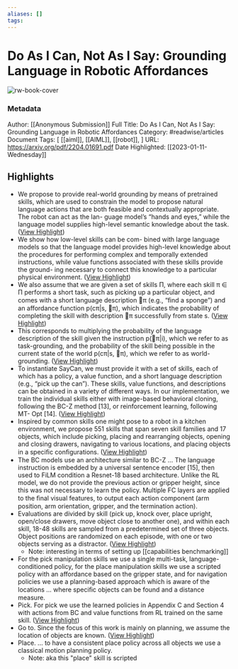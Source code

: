 ```yaml
---
aliases: []
tags:
---
```

# Do As I Can, Not As I Say: Grounding Language in Robotic Affordances

![rw-book-cover](https://readwise-assets.s3.amazonaws.com/static/images/article1.be68295a7e40.png)
### Metadata
Author: [[Anonymous Submission]]
Full Title: Do As I Can, Not As I Say: Grounding Language in Robotic Affordances
Category: #readwise/articles
Document Tags: [ [[aiml]],  [[AIML]],  [[robot]], ]
URL: https://arxiv.org/pdf/2204.01691.pdf
Date Highlighted: [[2023-01-11-Wednesday]]

## Highlights
- We propose to provide real-world grounding by means of pretrained
  skills, which are used to constrain the model to propose natural language actions
  that are both feasible and contextually appropriate. The robot can act as the lan-
  guage model’s “hands and eyes,” while the language model supplies high-level
  semantic knowledge about the task. ([View Highlight](https://read.readwise.io/read/01gnzn32msjwj17vcjjbv9wnja))
- We show how low-level skills can be com-
  bined with large language models so that the language model provides high-level
  knowledge about the procedures for performing complex and temporally extended
  instructions, while value functions associated with these skills provide the ground-
  ing necessary to connect this knowledge to a particular physical environment. ([View Highlight](https://read.readwise.io/read/01gnzn3vhdk1ayj1d5nk3h4jtw))
- We also assume that we are given a set of skills Π, where each skill π ∈ Π performs a short task,
  such as picking up a particular object, and comes with a short language description π (e.g., “ﬁnd a
  sponge”) and an affordance function p(cπ|s, π), which indicates the probability of completing the
  skill with description π successfully from state s. ([View Highlight](https://read.readwise.io/read/01gnznspvfsk7f66zpm420nxt5))
- This corresponds
  to multiplying the probability of the language description of the skill given the instruction p(π|i),
  which we refer to as task-grounding, and the probability of the skill being possible in the current
  state of the world p(cπ|s, π), which we refer to as world-grounding. ([View Highlight](https://read.readwise.io/read/01gnznxwntmtc8qhsc8wgsbx3y))
- To instantiate SayCan, we must provide it with
  a set of skills, each of which has a policy, a value function, and a short language description (e.g.,
  “pick up the can”). These skills, value functions, and descriptions can be obtained in a variety
  of different ways. In our implementation, we train the individual skills either with image-based
  behavioral cloning, following the BC-Z method [13], or reinforcement learning, following MT-
  Opt [14]. ([View Highlight](https://read.readwise.io/read/01gnzp51hb7r90zedztnf82h0v))
- Inspired by common skills one might pose to a
  robot in a kitchen environment, we propose 551 skills that span seven skill families and 17 objects,
  which include picking, placing and rearranging objects, opening and closing drawers, navigating to
  various locations, and placing objects in a speciﬁc conﬁgurations. ([View Highlight](https://read.readwise.io/read/01gnzq0p0k2bjk3mygnnja74rk))
- The BC models use an architecture similar to BC-Z ... The language instruction is embedded by a universal sentence encoder [15], then used to FiLM
  condition a Resnet-18 based architecture. Unlike the RL model, we do not provide the previous
  action or gripper height, since this was not necessary to learn the policy. Multiple FC layers are
  applied to the ﬁnal visual features, to output each action component (arm position, arm orientation,
  gripper, and the termination action).
- Evaluations are divided by skill (pick up, knock over, place upright, open/close drawers, move object
  close to another one), and within each skill, 18-48 skills are sampled from a predetermined set of
  three objects. Object positions are randomized on each episode, with one or two objects serving as
  a distractor. ([View Highlight](https://read.readwise.io/read/01gnzztqxh6agnrsyn0978t1tj))
    - Note: interesting in terms of setting up [[capabilities benchmarking]]
- For the pick manipulation skills we use a single multi-task, language-conditioned policy,
  for the place manipulation skills we use a scripted policy with an affordance based on the gripper
  state, and for navigation policies we use a planning-based approach which is aware of the locations ... where speciﬁc objects can be found and a distance measure.
- Pick. For pick we use the learned policies in Appendix C and Section 4 with actions from
  BC and value functions from RL trained on the same skill. ([View Highlight](https://read.readwise.io/read/01gnzqp8ky49ezf41w54s6wnab))
- Go to. Since the focus of this work is mainly on planning, we assume the location of
  objects are known. ([View Highlight](https://read.readwise.io/read/01gnzqpgj0m1m3c45z37nyhjsm))
- Place. ... to have a
  consistent place policy across all objects we use a classical motion planning policy.
    - Note: aka this "place" skill is scripted

